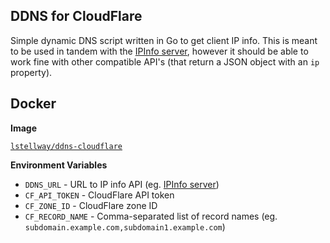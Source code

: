 ## DDNS for CloudFlare

Simple dynamic DNS script written in Go to get client IP info.
This is meant to be used in tandem with the [IPInfo server](https://github.com/loganstellway/ipinfo), however it should be able to work fine with other compatible API's (that return a JSON object with an `ip` property).

## Docker

**Image**

[`lstellway/ddns-cloudflare`](https://hub.docker.com/r/lstellway/ddns-cloudflare)

**Environment Variables**

-   `DDNS_URL` - URL to IP info API (eg. [IPInfo server](https://github.com/loganstellway/ipinfo))
-   `CF_API_TOKEN` - CloudFlare API token
-   `CF_ZONE_ID` - CloudFlare zone ID
-   `CF_RECORD_NAME` - Comma-separated list of record names (eg. `subdomain.example.com,subdomain1.example.com`)
